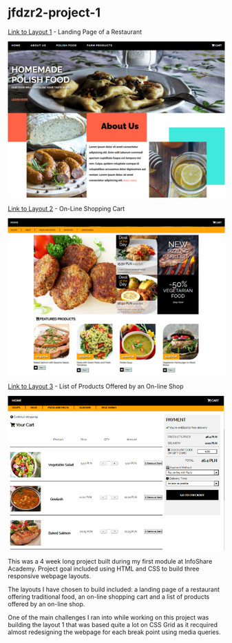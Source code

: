 # jfdzr2-project-1

[Link to Layout 1](https://malgorzata-niemczyk.github.io/jfdzr2-project-1/project-1.html) - Landing Page of a Restaurant

![](screenshots/project_screenshots/Polish-Restaurant.PNG)


[Link to Layout 2](https://malgorzata-niemczyk.github.io/jfdzr2-project-1/shopping-cart.html) - On-Line Shopping Cart

![](screenshots/project_screenshots/Products-List.PNG)


[Link to Layout 3](https://malgorzata-niemczyk.github.io/jfdzr2-project-1/online-product-list.html) - List of Products Offered by an On-line Shop

![](screenshots/project_screenshots/Shopping-Cart.PNG)


This was a 4 week long project built during my first module at InfoShare Academy. Project goal included using HTML and CSS to build three responsive webpage layouts.

The layouts I have chosen to build included: a landing page of a restaurant offering traditional food, an on-line shopping cart and a list of products offered by an on-line shop.


One of the main challenges I ran into while working on this project was building the layout 1 that was based quite a lot on CSS Grid as it recquired almost redesigning the webpage for each break point using media queries.